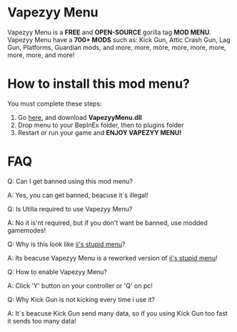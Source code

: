 # Vapezyy Menu

Vapezyy Menu is a **FREE** and **OPEN-SOURCE** gorilla tag **MOD MENU**.
Vapezyy Menu have a **700+ MODS** such as: Kick Gun, Attic Crash Gun, Lag Gun, Platforms, Guardian mods, and more, more, more, more, more, more, more, more, and more!

# How to install this mod menu?

You must complete these steps:
1. Go [here](https://github.com/Vapezyy/VapezyyMenu/releases), and download **VapezyyMenu.dll**
2. Drop menu to your BepInEx folder, then to plugins folder
3. Restart or run your game and **ENJOY VAPEZYY MENU!**

# FAQ

Q: Can I get banned using this mod menu?

A: Yes, you can get banned, beacuse it`s illegal!


Q: Is Utilla required to use Vapezyy Menu?

A: No it is'nt required, but if you don't want be banned, use modded gamemodes!


Q: Why is this look like [ii's stupid menu](https://github.com/iiDk-the-actual/iis.Stupid.Menu)?

A: Its beacuse Vapezyy Menu is a reworked version of [ii's stupid menu](https://github.com/iiDk-the-actual/iis.Stupid.Menu)!


Q: How to enable Vapezyy Menu?

A: Click 'Y' button on your controller or 'Q' on pc!


Q: Why Kick Gun is not kicking every time i use it?

A: It`s beacuse Kick Gun send many data, so if you using Kick Gun too fast it sends too many data!
